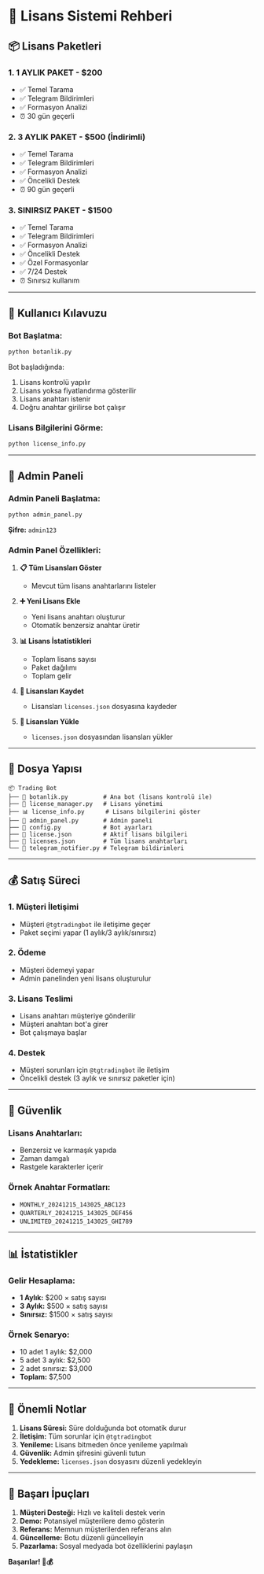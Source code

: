 # 🔑 Lisans Sistemi Rehberi

## 📦 Lisans Paketleri

### 1. **1 AYLIK PAKET - $200**
- ✅ Temel Tarama
- ✅ Telegram Bildirimleri
- ✅ Formasyon Analizi
- ⏰ 30 gün geçerli

### 2. **3 AYLIK PAKET - $500 (İndirimli)**
- ✅ Temel Tarama
- ✅ Telegram Bildirimleri
- ✅ Formasyon Analizi
- ✅ Öncelikli Destek
- ⏰ 90 gün geçerli

### 3. **SINIRSIZ PAKET - $1500**
- ✅ Temel Tarama
- ✅ Telegram Bildirimleri
- ✅ Formasyon Analizi
- ✅ Öncelikli Destek
- ✅ Özel Formasyonlar
- ✅ 7/24 Destek
- ⏰ Sınırsız kullanım

---

## 🚀 Kullanıcı Kılavuzu

### Bot Başlatma:
```bash
python botanlik.py
```

Bot başladığında:
1. Lisans kontrolü yapılır
2. Lisans yoksa fiyatlandırma gösterilir
3. Lisans anahtarı istenir
4. Doğru anahtar girilirse bot çalışır

### Lisans Bilgilerini Görme:
```bash
python license_info.py
```

---

## 🔧 Admin Paneli

### Admin Paneli Başlatma:
```bash
python admin_panel.py
```

**Şifre:** `admin123`

### Admin Panel Özellikleri:
1. **📋 Tüm Lisansları Göster**
   - Mevcut tüm lisans anahtarlarını listeler

2. **➕ Yeni Lisans Ekle**
   - Yeni lisans anahtarı oluşturur
   - Otomatik benzersiz anahtar üretir

3. **📊 Lisans İstatistikleri**
   - Toplam lisans sayısı
   - Paket dağılımı
   - Toplam gelir

4. **💾 Lisansları Kaydet**
   - Lisansları `licenses.json` dosyasına kaydeder

5. **📂 Lisansları Yükle**
   - `licenses.json` dosyasından lisansları yükler

---

## 📁 Dosya Yapısı

```
📦 Trading Bot
├── 🐍 botanlik.py          # Ana bot (lisans kontrolü ile)
├── 🔑 license_manager.py   # Lisans yönetimi
├── 📊 license_info.py      # Lisans bilgilerini göster
├── 🔧 admin_panel.py       # Admin paneli
├── 📄 config.py            # Bot ayarları
├── 📄 license.json         # Aktif lisans bilgileri
├── 📄 licenses.json        # Tüm lisans anahtarları
└── 📱 telegram_notifier.py # Telegram bildirimleri
```

---

## 💰 Satış Süreci

### 1. **Müşteri İletişimi**
- Müşteri `@tgtradingbot` ile iletişime geçer
- Paket seçimi yapar (1 aylık/3 aylık/sınırsız)

### 2. **Ödeme**
- Müşteri ödemeyi yapar
- Admin panelinden yeni lisans oluşturulur

### 3. **Lisans Teslimi**
- Lisans anahtarı müşteriye gönderilir
- Müşteri anahtarı bot'a girer
- Bot çalışmaya başlar

### 4. **Destek**
- Müşteri sorunları için `@tgtradingbot` ile iletişim
- Öncelikli destek (3 aylık ve sınırsız paketler için)

---

## 🔐 Güvenlik

### Lisans Anahtarları:
- Benzersiz ve karmaşık yapıda
- Zaman damgalı
- Rastgele karakterler içerir

### Örnek Anahtar Formatları:
- `MONTHLY_20241215_143025_ABC123`
- `QUARTERLY_20241215_143025_DEF456`
- `UNLIMITED_20241215_143025_GHI789`

---

## 📊 İstatistikler

### Gelir Hesaplama:
- **1 Aylık:** $200 × satış sayısı
- **3 Aylık:** $500 × satış sayısı
- **Sınırsız:** $1500 × satış sayısı

### Örnek Senaryo:
- 10 adet 1 aylık: $2,000
- 5 adet 3 aylık: $2,500
- 2 adet sınırsız: $3,000
- **Toplam:** $7,500

---

## 🚨 Önemli Notlar

1. **Lisans Süresi:** Süre dolduğunda bot otomatik durur
2. **İletişim:** Tüm sorunlar için `@tgtradingbot`
3. **Yenileme:** Lisans bitmeden önce yenileme yapılmalı
4. **Güvenlik:** Admin şifresini güvenli tutun
5. **Yedekleme:** `licenses.json` dosyasını düzenli yedekleyin

---

## 🎯 Başarı İpuçları

1. **Müşteri Desteği:** Hızlı ve kaliteli destek verin
2. **Demo:** Potansiyel müşterilere demo gösterin
3. **Referans:** Memnun müşterilerden referans alın
4. **Güncelleme:** Botu düzenli güncelleyin
5. **Pazarlama:** Sosyal medyada bot özelliklerini paylaşın

**Başarılar! 🚀💰** 
